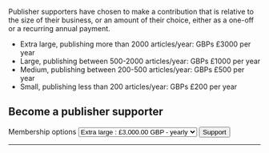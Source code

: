 Publisher supporters have chosen to make a contribution that is relative to the size of their business, or an amount of their choice,  either as a one-off or a recurring annual payment.

- Extra large, publishing more than 2000 articles/year: GBPs £3000 per year
- Large, publishing between 500-2000 articles/year: GBPs £1000 per year
- Medium, publishing between 200-500 articles/year: GBPs £500 per year
- Small, publishing less than 200 articles/year: GBPs £200 per year

## Become a publisher supporter

<form action="https://www.paypal.com/cgi-bin/webscr" method="post" target="_top">
  <input name="cmd" type="hidden" value="_s-xclick"/>
  <input name="hosted_button_id" type="hidden" value="T8RHKSMJ2JN7S"/>
  <input name="on0" type="hidden" value="Membership options"/>
  <label for="os0">Membership options</label>
  <select name="os0">
    <option selected="selected" value="Extra large">
      Extra large : £3,000.00 GBP - yearly
    </option>
    <option value="Large">
      Large : £1,000.00 GBP - yearly
    </option>
    <option value="Medium">
      Medium : £500.00 GBP - yearly
    </option>
    <option value="Small">
      Small : £200.00 GBP - yearly
    </option>
  </select>
  <input name="currency_code" type="hidden" value="GBP"/>
  <button name="submit" type="submit">Support</button>
</form>

---
